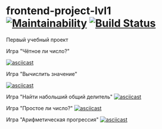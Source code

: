 # frontend-project-lvl1 [![Maintainability](https://api.codeclimate.com/v1/badges/a119fff516d99d6ddd29/maintainability)](https://codeclimate.com/github/yuliabeton/frontend-project-lvl1/maintainability) [![Build Status](https://travis-ci.org/yuliabeton/frontend-project-lvl1.svg?branch=master)](https://travis-ci.org/yuliabeton/frontend-project-lvl1)
Первый учебный проект

Игра "Чётное ли число?"

[![asciicast](https://asciinema.org/a/4gufM0pbWi532lgPLekWnwjN3.svg)](https://asciinema.org/a/4gufM0pbWi532lgPLekWnwjN3)

Игра "Вычислить значение"

[![asciicast](https://asciinema.org/a/9v5DDAtwQVhWtZ7jarcAtMikP.svg)](https://asciinema.org/a/9v5DDAtwQVhWtZ7jarcAtMikP)

Игра "Найти набольший общий делитель"
[![asciicast](https://asciinema.org/a/P4O6Ch7KOmfv46q9clqos1l5r.svg)](https://asciinema.org/a/P4O6Ch7KOmfv46q9clqos1l5r)

 Игра "Простое ли число?"
[![asciicast](https://asciinema.org/a/Z4nXLCp1xnZQqLIJlKzIj3X5v.svg)](https://asciinema.org/a/Z4nXLCp1xnZQqLIJlKzIj3X5v)

Игра "Арифметическая прогрессия"
[![asciicast](https://asciinema.org/a/LGmWSmUYIzPMCQlxy3QcrsPVP.svg)](https://asciinema.org/a/LGmWSmUYIzPMCQlxy3QcrsPVP)
